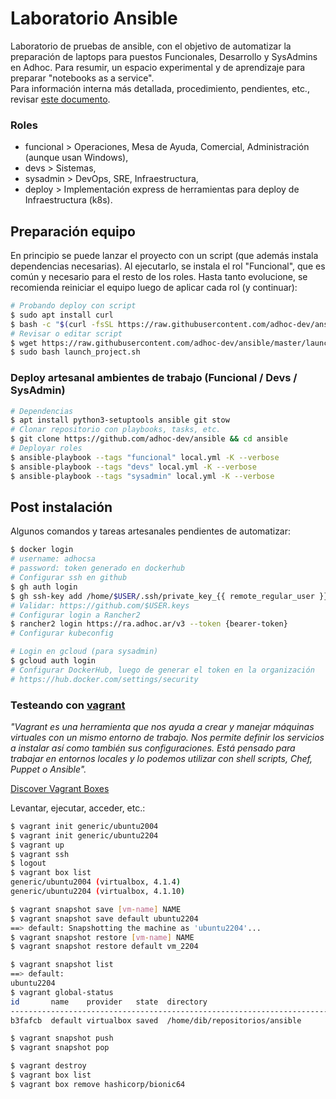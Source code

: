 # Laboratorio Ansible

Laboratorio de pruebas de ansible, con el objetivo de automatizar la preparación de laptops para puestos Funcionales, Desarrollo y SysAdmins en Adhoc. Para resumir, un espacio experimental y de aprendizaje para preparar "notebooks as a service".  
Para información interna más detallada, procedimiento, pendientes, etc., revisar [este documento](https://docs.google.com/document/d/1iDylKWfjRL9SO_GR_1j7HjQhFixYsFz9Vv3Mi0WstPQ).

### Roles

- funcional > Operaciones, Mesa de Ayuda, Comercial, Administración (aunque usan Windows),
- devs > Sistemas,
- sysadmin > DevOps, SRE, Infraestructura,
- deploy > Implementación express de herramientas para deploy de Infraestructura (k8s).

## Preparación equipo

En principio se puede lanzar el proyecto con un script (que además instala dependencias necesarias). Al ejecutarlo, se instala el rol "Funcional", que es común y necesario para el resto de los roles. Hasta tanto evolucione, se recomienda reiniciar el equipo luego de aplicar cada rol (y continuar):

```bash
# Probando deploy con script
$ sudo apt install curl
$ bash -c "$(curl -fsSL https://raw.githubusercontent.com/adhoc-dev/ansible/master/launch_project.sh)"
# Revisar o editar script
$ wget https://raw.githubusercontent.com/adhoc-dev/ansible/master/launch_project.sh
$ sudo bash launch_project.sh
```

### Deploy artesanal ambientes de trabajo (Funcional / Devs / SysAdmin)

```bash
# Dependencias
$ apt install python3-setuptools ansible git stow
# Clonar repositorio con playbooks, tasks, etc.
$ git clone https://github.com/adhoc-dev/ansible && cd ansible
# Deployar roles
$ ansible-playbook --tags "funcional" local.yml -K --verbose
$ ansible-playbook --tags "devs" local.yml -K --verbose
$ ansible-playbook --tags "sysadmin" local.yml -K --verbose
```

## Post instalación

Algunos comandos y tareas artesanales pendientes de automatizar:

```bash
$ docker login
# username: adhocsa
# password: token generado en dockerhub
# Configurar ssh en github
$ gh auth login
$ gh ssh-key add /home/$USER/.ssh/private_key_{{ remote_regular_user }}.pub
# Validar: https://github.com/$USER.keys
# Configurar login a Rancher2
$ rancher2 login https://ra.adhoc.ar/v3 --token {bearer-token}
# Configurar kubeconfig

# Login en gcloud (para sysadmin)
$ gcloud auth login
# Configurar DockerHub, luego de generar el token en la organización
# https://hub.docker.com/settings/security
```

### Testeando con [vagrant](vagrantup.com)

_"Vagrant es una herramienta que nos ayuda a crear y manejar máquinas virtuales con un mismo entorno de trabajo. Nos permite definir los servicios a instalar así como también sus configuraciones. Está pensado para trabajar en entornos locales y lo podemos utilizar con shell scripts, Chef, Puppet o Ansible"._

[Discover Vagrant Boxes](https://app.vagrantup.com/boxes/search)

Levantar, ejecutar, acceder, etc.:

``` sh
$ vagrant init generic/ubuntu2004
$ vagrant init generic/ubuntu2204
$ vagrant up
$ vagrant ssh
$ logout
$ vagrant box list     
generic/ubuntu2004 (virtualbox, 4.1.4)
generic/ubuntu2204 (virtualbox, 4.1.10)

$ vagrant snapshot save [vm-name] NAME
$ vagrant snapshot save default ubuntu2204 
==> default: Snapshotting the machine as 'ubuntu2204'...
$ vagrant snapshot restore [vm-name] NAME
$ vagrant snapshot restore default vm_2204

$ vagrant snapshot list
==> default: 
ubuntu2204
$ vagrant global-status
id       name    provider   state  directory
-----------------------------------------------------------------------
b3fafcb  default virtualbox saved  /home/dib/repositorios/ansible

$ vagrant snapshot push
$ vagrant snapshot pop

$ vagrant destroy
$ vagrant box list
$ vagrant box remove hashicorp/bionic64
```
